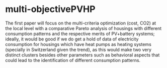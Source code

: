 # multi-objectivePVHP
The first paper will focus on the multi-criteria optimization (cost, CO2) at the local level with a comparative Pareto analysis of housings with different consumption patterns and the respective merits of PV+battery systems; ideally, it would be good if we do get a hold of data of electricity consumption for housings which have heat pumps as heating systems (specially in Switzerland given the trend), as this would make two very distinct clusters besides other parameters such as behavioral aspects that could lead to the identification of different consumption patterns.
